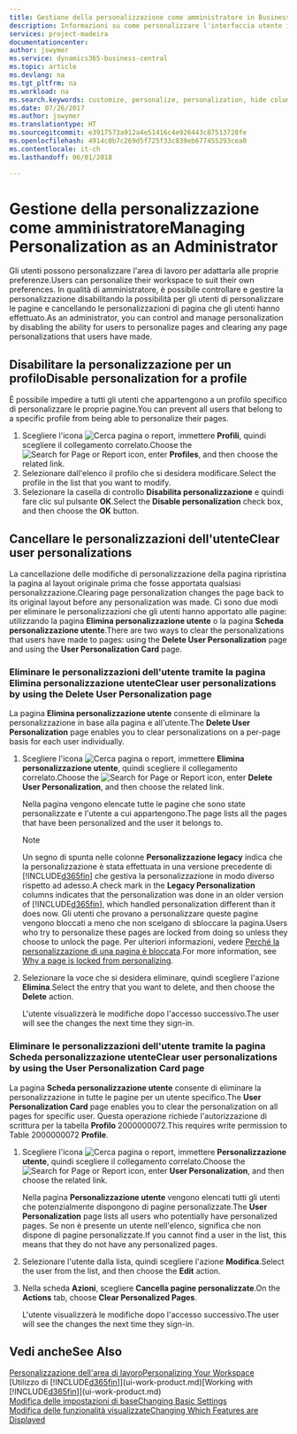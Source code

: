 ```yaml
---
title: Gestione della personalizzazione come amministratore in Business Central | Documenti Microsoft
description: Informazioni su come personalizzare l'interfaccia utente in base alle esigenze professionali.
services: project-madeira
documentationcenter: 
author: jswymer
ms.service: dynamics365-business-central
ms.topic: article
ms.devlang: na
ms.tgt_pltfrm: na
ms.workload: na
ms.search.keywords: customize, personalize, personalization, hide columns, remove fields, move fields
ms.date: 07/26/2017
ms.author: jswymer
ms.translationtype: HT
ms.sourcegitcommit: e3917573a912a4e51416c4e926443c87513728fe
ms.openlocfilehash: 4914c0b7c269d5f725f33c839eb677455293cea0
ms.contentlocale: it-ch
ms.lasthandoff: 06/01/2018

---
```

# <a name="managing-personalization-as-an-administrator"></a><span data-ttu-id="972b2-103">Gestione della personalizzazione come amministratore</span><span class="sxs-lookup"><span data-stu-id="972b2-103">Managing Personalization as an Administrator</span></span>
<!--NAV in the Web client-->
<span data-ttu-id="972b2-104">Gli utenti possono personalizzare l'area di lavoro per adattarla alle proprie preferenze.</span><span class="sxs-lookup"><span data-stu-id="972b2-104">Users can personalize their workspace to suit their own preferences.</span></span> <span data-ttu-id="972b2-105">In qualità di amministratore, è possibile controllare e gestire la personalizzazione disabilitando la possibilità per gli utenti di personalizzare le pagine e cancellando le personalizzazioni di pagina che gli utenti hanno effettuato.</span><span class="sxs-lookup"><span data-stu-id="972b2-105">As an administrator, you can control and manage personalization by disabling the ability for users to personalize pages and clearing any page personalizations that users have made.</span></span>

## <a name="disable-personalization-for-a-profile"></a><span data-ttu-id="972b2-106">Disabilitare la personalizzazione per un profilo</span><span class="sxs-lookup"><span data-stu-id="972b2-106">Disable personalization for a profile</span></span>
<span data-ttu-id="972b2-107">È possibile impedire a tutti gli utenti che appartengono a un profilo specifico di personalizzare le proprie pagine.</span><span class="sxs-lookup"><span data-stu-id="972b2-107">You can prevent all users that belong to a specific profile from being able to personalize their pages.</span></span>
1.  <span data-ttu-id="972b2-108">Scegliere l'icona ![Cerca pagina o report](media/ui-search/search_small.png "icona Cerca pagina o report"), immettere **Profili**, quindi scegliere il collegamento correlato.</span><span class="sxs-lookup"><span data-stu-id="972b2-108">Choose the ![Search for Page or Report](media/ui-search/search_small.png "Search for Page or Report icon") icon, enter **Profiles**, and then choose the related link.</span></span>
2.  <span data-ttu-id="972b2-109">Selezionare dall'elenco il profilo che si desidera modificare.</span><span class="sxs-lookup"><span data-stu-id="972b2-109">Select the profile in the list that you want to modify.</span></span>
3. <span data-ttu-id="972b2-110">Selezionare la casella di controllo **Disabilita personalizzazione** e quindi fare clic sul pulsante **OK**.</span><span class="sxs-lookup"><span data-stu-id="972b2-110">Select the **Disable personalization** check box, and then choose the **OK** button.</span></span>

## <a name="clear-user-personalizations"></a><span data-ttu-id="972b2-111">Cancellare le personalizzazioni dell'utente</span><span class="sxs-lookup"><span data-stu-id="972b2-111">Clear user personalizations</span></span>

<span data-ttu-id="972b2-112">La cancellazione delle modifiche di personalizzazione della pagina ripristina la pagina al layout originale prima che fosse apportata qualsiasi personalizzazione.</span><span class="sxs-lookup"><span data-stu-id="972b2-112">Clearing page personalization changes the page back to its original layout before any personalization was made.</span></span> <span data-ttu-id="972b2-113">Ci sono due modi per eliminare le personalizzazioni che gli utenti hanno apportato alle pagine: utilizzando la pagina **Elimina personalizzazione utente** o la pagina **Scheda personalizzazione utente**.</span><span class="sxs-lookup"><span data-stu-id="972b2-113">There are two ways to clear the personalizations that users have made to pages: using the **Delete User Personalization** page and using the **User Personalization Card** page.</span></span>

### <a name="clear-user-personalizations-by-using-the-delete-user-personalization-page"></a><span data-ttu-id="972b2-114">Eliminare le personalizzazioni dell'utente tramite la pagina Elimina personalizzazione utente</span><span class="sxs-lookup"><span data-stu-id="972b2-114">Clear user personalizations by using the Delete User Personalization page</span></span>

<span data-ttu-id="972b2-115">La pagina **Elimina personalizzazione utente** consente di eliminare la personalizzazione in base alla pagina e all'utente.</span><span class="sxs-lookup"><span data-stu-id="972b2-115">The **Delete User Personalization** page enables you to clear personalizations on a per-page basis for each user individually.</span></span>

1.  <span data-ttu-id="972b2-116">Scegliere l'icona ![Cerca pagina o report](media/ui-search/search_small.png "icona Cerca pagina o report"), immettere **Elimina personalizzazione utente**, quindi scegliere il collegamento correlato.</span><span class="sxs-lookup"><span data-stu-id="972b2-116">Choose the ![Search for Page or Report](media/ui-search/search_small.png "Search for Page or Report icon") icon, enter **Delete User Personalization**, and then choose the related link.</span></span>

    <span data-ttu-id="972b2-117">Nella pagina vengono elencate tutte le pagine che sono state personalizzate e l'utente a cui appartengono.</span><span class="sxs-lookup"><span data-stu-id="972b2-117">The page lists all the pages that have been personalized and the user it belongs to.</span></span>

    >[!NOTE]
    > <span data-ttu-id="972b2-118">Un segno di spunta nelle colonne **Personalizzazione legacy** indica che la personalizzazione è stata effettuata in una versione precedente di [!INCLUDE[d365fin](includes/d365fin_md.md)] che gestiva la personalizzazione in modo diverso rispetto ad adesso.</span><span class="sxs-lookup"><span data-stu-id="972b2-118">A check mark in the **Legacy Personalization** columns indicates that the personalization was done in an older version of [!INCLUDE[d365fin](includes/d365fin_md.md)], which handled personalization different than it does now.</span></span> <span data-ttu-id="972b2-119">Gli utenti che provano a personalizzare queste pagine vengono bloccati a meno che non scelgano di sbloccare la pagina.</span><span class="sxs-lookup"><span data-stu-id="972b2-119">Users who try to personalize these pages are locked from doing so unless they choose to unlock the page.</span></span> <span data-ttu-id="972b2-120">Per ulteriori informazioni, vedere [Perché la personalizzazione di una pagina è bloccata](ui-personalization-locked.md).</span><span class="sxs-lookup"><span data-stu-id="972b2-120">For more information, see [Why a page is locked from personalizing](ui-personalization-locked.md).</span></span>

2. <span data-ttu-id="972b2-121">Selezionare la voce che si desidera eliminare, quindi scegliere l'azione **Elimina**.</span><span class="sxs-lookup"><span data-stu-id="972b2-121">Select the entry that you want to delete, and then choose the **Delete** action.</span></span>

    <span data-ttu-id="972b2-122">L'utente visualizzerà le modifiche dopo l'accesso successivo.</span><span class="sxs-lookup"><span data-stu-id="972b2-122">The user will see the changes the next time they sign-in.</span></span>

### <a name="clear-user-personalizations-by-using-the-user-personalization-card-page"></a><span data-ttu-id="972b2-123">Eliminare le personalizzazioni dell'utente tramite la pagina Scheda personalizzazione utente</span><span class="sxs-lookup"><span data-stu-id="972b2-123">Clear user personalizations by using the User Personalization Card page</span></span>

<span data-ttu-id="972b2-124">La pagina **Scheda personalizzazione utente** consente di eliminare la personalizzazione in tutte le pagine per un utente specifico.</span><span class="sxs-lookup"><span data-stu-id="972b2-124">The **User Personalization Card** page enables you to clear the personalization on all pages for specific user.</span></span> <span data-ttu-id="972b2-125">Questa operazione richiede l'autorizzazione di scrittura per la tabella **Profilo** 2000000072.</span><span class="sxs-lookup"><span data-stu-id="972b2-125">This requires write permission to Table 2000000072 **Profile**.</span></span>

1.  <span data-ttu-id="972b2-126">Scegliere l'icona ![Cerca pagina o report](media/ui-search/search_small.png "Cerca pagina o report"), immettere **Personalizzazione utente**, quindi scegliere il collegamento correlato.</span><span class="sxs-lookup"><span data-stu-id="972b2-126">Choose the ![Search for Page or Report](media/ui-search/search_small.png "Search for Page or Report icon") icon, enter **User Personalization**, and then choose the related link.</span></span>

    <span data-ttu-id="972b2-127">Nella pagina **Personalizzazione utente** vengono elencati tutti gli utenti che potenzialmente dispongono di pagine personalizzate.</span><span class="sxs-lookup"><span data-stu-id="972b2-127">The **User Personalization** page lists all users who potentially have personalized pages.</span></span> <span data-ttu-id="972b2-128">Se non è presente un utente nell'elenco, significa che non dispone di pagine personalizzate.</span><span class="sxs-lookup"><span data-stu-id="972b2-128">If you cannot find a user in the list, this means that they do not have any personalized pages.</span></span>

2. <span data-ttu-id="972b2-129">Selezionare l'utente dalla lista, quindi scegliere l'azione **Modifica**.</span><span class="sxs-lookup"><span data-stu-id="972b2-129">Select the user from the list, and then choose the **Edit** action.</span></span>

3.  <span data-ttu-id="972b2-130">Nella scheda **Azioni**, scegliere **Cancella pagine personalizzate**.</span><span class="sxs-lookup"><span data-stu-id="972b2-130">On the **Actions** tab, choose **Clear Personalized Pages**.</span></span>

    <span data-ttu-id="972b2-131">L'utente visualizzerà le modifiche dopo l'accesso successivo.</span><span class="sxs-lookup"><span data-stu-id="972b2-131">The user will see the changes the next time they sign-in.</span></span>

## <a name="see-also"></a><span data-ttu-id="972b2-132">Vedi anche</span><span class="sxs-lookup"><span data-stu-id="972b2-132">See Also</span></span>
[<span data-ttu-id="972b2-133">Personalizzazione dell'area di lavoro</span><span class="sxs-lookup"><span data-stu-id="972b2-133">Personalizing Your Workspace</span></span>](ui-personalization-user.md)  
<span data-ttu-id="972b2-134">[Utilizzo di [!INCLUDE[d365fin](includes/d365fin_md.md)]](ui-work-product.md)</span><span class="sxs-lookup"><span data-stu-id="972b2-134">[Working with [!INCLUDE[d365fin](includes/d365fin_md.md)]](ui-work-product.md)</span></span>  
[<span data-ttu-id="972b2-135">Modifica delle impostazioni di base</span><span class="sxs-lookup"><span data-stu-id="972b2-135">Changing Basic Settings</span></span>](ui-change-basic-settings.md)  
[<span data-ttu-id="972b2-136">Modifica delle funzionalità visualizzate</span><span class="sxs-lookup"><span data-stu-id="972b2-136">Changing Which Features are Displayed</span></span>](ui-experiences.md)  

